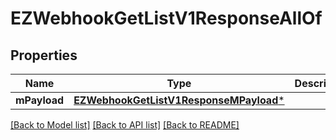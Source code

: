 # EZWebhookGetListV1ResponseAllOf

## Properties
Name | Type | Description | Notes
------------ | ------------- | ------------- | -------------
**mPayload** | [**EZWebhookGetListV1ResponseMPayload***](EZWebhookGetListV1ResponseMPayload.md) |  | 

[[Back to Model list]](../README.md#documentation-for-models) [[Back to API list]](../README.md#documentation-for-api-endpoints) [[Back to README]](../README.md)


